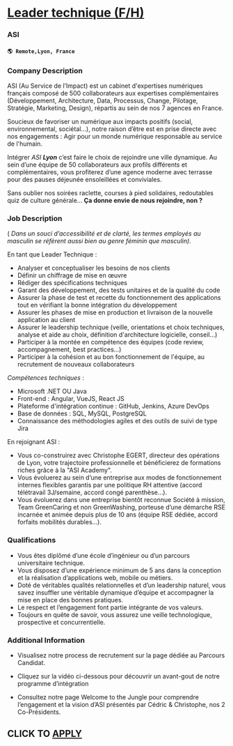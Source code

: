 # [Leader technique (F/H)](https://www.remotewlb.com/apply/leader-technique-f-h)  
### ASI  
#### `🌎 Remote,Lyon, France`  

### **Company Description**

ASI (Au Service de l’Impact) est un cabinet d'expertises numériques français composé de 500 collaborateurs aux expertises complémentaires (Développement, Architecture, Data, Processus, Change, Pilotage, Stratégie, Marketing, Design), répartis au sein de nos 7 agences en France.

Soucieux de favoriser un numérique aux impacts positifs (social, environnemental, sociétal…), notre raison d’être est en prise directe avec nos engagements : Agir pour un monde numérique responsable au service de l'humain.

Intégrer _ASI **Lyon**_ c’est faire le choix de rejoindre une ville dynamique. Au sein d’une équipe de 50 collaborateurs aux profils différents et complémentaires, vous profiterez d’une agence moderne avec terrasse pour des pauses déjeunée ensoleillées et conviviales.

Sans oublier nos soirées raclette, courses à pied solidaires, redoutables quiz de culture générale… **Ça donne envie de nous rejoindre, non ?**

### **Job Description**

( _Dans un souci d’accessibilité et de clarté, les termes employés au masculin se réfèrent aussi bien au genre féminin que masculin)_.

En tant que Leader Technique :

  * Analyser et conceptualiser les besoins de nos clients
  * Définir un chiffrage de mise en œuvre
  * Rédiger des spécifications techniques
  * Garant des développement, des tests unitaires et de la qualité du code
  * Assurer la phase de test et recette du fonctionnement des applications tout en vérifiant la bonne intégration du développement
  * Assurer les phases de mise en production et livraison de la nouvelle application au client
  * Assurer le leadership technique (veille, orientations et choix techniques, analyse et aide au choix, définition d'architecture logicielle, conseil...)
  * Participer à la montée en compétence des équipes (code review, accompagnement, best practices…)
  * Participer à la cohésion et au bon fonctionnement de l'équipe, au recrutement de nouveaux collaborateurs

 _Compétences techniques_ :

  * Microsoft .NET OU Java
  * Front-end : Angular, VueJS, React JS
  * Plateforme d'intégration continue : GitHub, Jenkins, Azure DevOps
  * Base de données : SQL, MySQL, PostgreSQL
  * Connaissance des méthodologies agiles et des outils de suivi de type Jira

En rejoignant ASI :

  * Vous co-construirez avec Christophe EGERT, directeur des opérations de Lyon, votre trajectoire professionnelle et bénéficierez de formations riches grâce à la "ASI Academy".
  * Vous évoluerez au sein d’une entreprise aux modes de fonctionnement internes flexibles garantis par une politique RH attentive (accord télétravail 3J/semaine, accord congé parenthèse…).
  * Vous évoluerez dans une entreprise bientôt reconnue Société à mission, Team GreenCaring et non GreenWashing, porteuse d’une démarche RSE incarnée et animée depuis plus de 10 ans (équipe RSE dédiée, accord forfaits mobilités durables…).

###  **Qualifications**

  * Vous êtes diplômé d’une école d’ingénieur ou d’un parcours universitaire technique.
  * Vous disposez d’une expérience minimum de 5 ans dans la conception et la réalisation d’applications web, mobile ou métiers.
  * Doté de véritables qualités relationnelles et d’un leadership naturel, vous savez insuffler une véritable dynamique d’équipe et accompagner la mise en place des bonnes pratiques.
  * Le respect et l’engagement font partie intégrante de vos valeurs.
  * Toujours en quête de savoir, vous assurez une veille technologique, prospective et concurrentielle.

###  **Additional Information**

  * Visualisez notre process de recrutement sur la page dédiée au Parcours Candidat.

  * Cliquez sur la vidéo ci-dessous pour découvrir un avant-gout de notre programme d’intégration

  * Consultez notre page Welcome to the Jungle pour comprendre l’engagement et la vision d’ASI présentés par Cédric & Christophe, nos 2 Co-Présidents. 

  
## CLICK TO [APPLY](https://www.remotewlb.com/apply/leader-technique-f-h)

